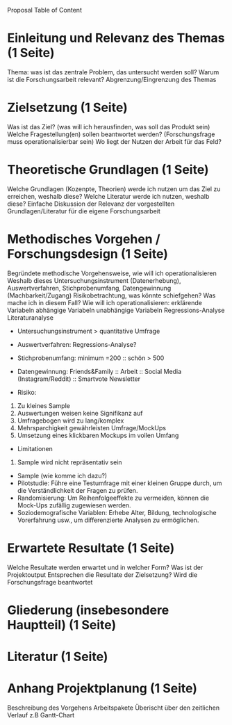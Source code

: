 Proposal Table of Content

# Einleitung und Relevanz des Themas (1 Seite)
Thema: was ist das zentrale Problem, das untersucht werden soll?
Warum ist die Forschungsarbeit relevant?
Abgrenzung/Eingrenzung des Themas

# Zielsetzung (1 Seite)
Was ist das Ziel? (was will ich herausfinden, was soll das Produkt sein)
Welche Fragestellung(en) sollen beantwortet werden? (Forschungsfrage muss operationalisierbar sein)
Wo liegt der Nutzen der Arbeit für das Feld?

# Theoretische Grundlagen (1 Seite)
Welche Grundlagen (Kozenpte, Theorien) werde ich nutzen um das Ziel zu erreichen, weshalb diese?
Welche Literatur werde ich nutzen, weshalb diese?
Einfache Diskussion der Relevanz der vorgestellten Grundlagen/Literatur für die eigene Forschungsarbeit

# Methodisches Vorgehen / Forschungsdesign (1 Seite)
Begründete methodische Vorgehensweise, wie will ich operationalisieren
Weshalb dieses Untersuchungsinstrument (Datenerhebung), Auswertverfahren, Stichprobenumfang, Datengewinnung (Machbarkeit/Zugang)
Risikobetrachtung, was könnte schiefgehen? Was mache ich in diesem Fall?
Wie will ich operationalisieren:
erklärende Variabeln
abhängige Variabeln
unabhängige Variabeln
Regressions-Analyse
Literaturanalyse

- Untersuchungsinstrument > quantitative Umfrage
- Auswertverfahren: Regressions-Analyse?
- Stichprobenumfang: minimum =200 :: schön > 500
- Datengewinnung: Friends&Family :: Arbeit :: Social Media (Instagram/Reddit) :: Smartvote Newsletter

- Risiko:
1) Zu kleines Sample
2) Auswertungen weisen keine Signifikanz auf
3) Umfragebogen wird zu lang/komplex
4) Mehrsparchigkeit gewährleisten Umfrage/MockUps
5) Umsetzung eines klickbaren Mockups im vollen Umfang

- Limitationen
1) Sample wird nicht repräsentativ sein
- Sample (wie komme ich dazu?)
- Pilotstudie: Führe eine Testumfrage mit einer kleinen Gruppe durch, um die Verständlichkeit der Fragen zu prüfen.
- Randomisierung: Um Reihenfolgeeffekte zu vermeiden, können die Mock-Ups zufällig zugewiesen werden.
- Soziodemografische Variablen: Erhebe Alter, Bildung, technologische Vorerfahrung usw., um differenzierte Analysen zu ermöglichen.

# Erwartete Resultate (1 Seite)
Welche Resultate werden erwartet und in welcher Form?
Was ist der Projektoutput
Entsprechen die Resultate der Zielsetzung?
Wird die Forschungsfrage beantwortet

# Gliederung (insebesondere Hauptteil) (1 Seite)

# Literatur (1 Seite)

# Anhang Projektplanung (1 Seite)
Beschreibung des Vorgehens
Arbeitspakete
Überischt über den zeitlichen Verlauf
z.B Gantt-Chart